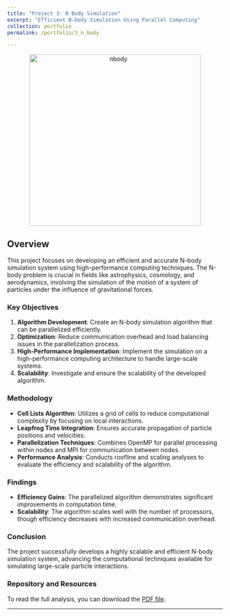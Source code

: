 ```yaml
---
title: "Project 3: N Body Simulation"
excerpt: "Efficient N-body Simulation Using Parallel Computing"
collection: portfolio
permalink: /portfolio/3_n_body

---
```


<div style="text-align: center;">
    <img src="/files/N_body_simulation_.gif" alt="nbody" width="400" />
</div>

## Overview

This project focuses on developing an efficient and accurate N-body simulation system using high-performance computing techniques. The N-body problem is crucial in fields like astrophysics, cosmology, and aerodynamics, involving the simulation of the motion of a system of particles under the influence of gravitational forces.

### Key Objectives

1. **Algorithm Development**: Create an N-body simulation algorithm that can be parallelized efficiently.
2. **Optimization**: Reduce communication overhead and load balancing issues in the parallelization process.
3. **High-Performance Implementation**: Implement the simulation on a high-performance computing architecture to handle large-scale systems.
4. **Scalability**: Investigate and ensure the scalability of the developed algorithm.

### Methodology

- **Cell Lists Algorithm**: Utilizes a grid of cells to reduce computational complexity by focusing on local interactions.
- **Leapfrog Time Integration**: Ensures accurate propagation of particle positions and velocities.
- **Parallelization Techniques**: Combines OpenMP for parallel processing within nodes and MPI for communication between nodes.
- **Performance Analysis**: Conducts roofline and scaling analyses to evaluate the efficiency and scalability of the algorithm.

### Findings

- **Efficiency Gains**: The parallelized algorithm demonstrates significant improvements in computation time.
- **Scalability**: The algorithm scales well with the number of processors, though efficiency decreases with increased communication overhead.

### Conclusion

The project successfully develops a highly scalable and efficient N-body simulation system, advancing the computational techniques available for simulating large-scale particle interactions.

### Repository and Resources

<!-- For more details and access to the code, please visit the [GitHub Repository](#). -->

To read the full analysis, you can download the [PDF file](/files/N_body_simulation.pdf).

---

<!-- ![Simulation Visualization 1](/files/N_body_simulation_.gif) -->

